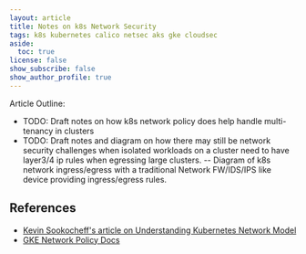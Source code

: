 ```yaml
---
layout: article 
title: Notes on k8s Network Security
tags: k8s kubernetes calico netsec aks gke cloudsec
aside:
  toc: true
license: false
show_subscribe: false
show_author_profile: true
---
```


Article Outline:

- TODO: Draft notes on how k8s network policy does help handle multi-tenancy in clusters
- TODO: Draft notes and diagram on how there may still be network security challenges when isolated workloads on a cluster need to have layer3/4 ip rules when egressing large clusters.
-- Diagram of k8s network ingress/egress with a traditional Network FW/IDS/IPS like device providing ingress/egress rules.

## References

- [Kevin Sookocheff's article on Understanding Kubernetes Network Model](https://sookocheff.com/post/kubernetes/understanding-kubernetes-networking-model/)
- [GKE Network Policy Docs](https://cloud.google.com/kubernetes-engine/docs/how-to/network-policy)
